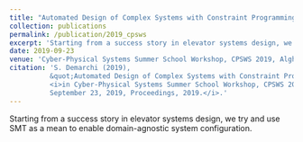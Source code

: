 ```yaml
---
title: "Automated Design of Complex Systems with Constraint Programming Techniques"
collection: publications
permalink: /publication/2019_cpsws
excerpt: 'Starting from a success story in elevator systems design, we try and use SMT as a mean to enable domain-agnostic system configuration.'
date: 2019-09-23
venue: 'Cyber-Physical Systems Summer School Workshop, CPSWS 2019, Alghero, Italy'
citation: 'S. Demarchi (2019),
          &quot;Automated Design of Complex Systems with Constraint Programming Techniques.&quot;
          <i>in Cyber-Physical Systems Summer School Workshop, CPSWS 2019, Alghero, Italy,
          September 23, 2019, Proceedings, 2019.</i>.'
---
```


Starting from a success story in elevator systems design, we try and use SMT as a mean to enable domain-agnostic system configuration.
